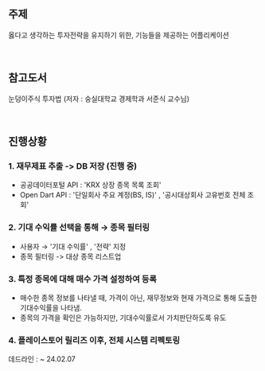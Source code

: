 ## 주제
  
옳다고 생각하는 투자전략을 유지하기 위한,
기능들을 제공하는 어플리케이션

<br>

## 참고도서

눈덩이주식 투자법 (저자 : 숭실대학교 경제학과 서준식 교수님)

<br>

## 진행상황
### 1. 재무제표 추출 -> DB 저장 (진행 중)
- 공공데이터포털 API : 'KRX 상장 종목 목록 조회'
- Open Dart API : '단일회사 주요 계정(BS, IS)' , '공시대상회사 고유번호 전체 조회'

### 2. 기대 수익률 선택을 통해 → 종목 필터링
- 사용자 → '기대 수익률' , '전략' 지정
- 종목 필터링 -> 대상 종목 리스트업

### 3. 특정 종목에 대해 매수 가격 설정하여 등록
- 매수한 종목 정보를 나타낼 때, 가격이 아닌, 재무정보와 현재 가격으로 통해 도출한 기대수익률을 나타냄.
- 종목의 가격을 확인은 가능하지만, 기대수익률로서 가치판단하도록 유도

### 4. 플레이스토어 릴리즈 이후, 전체 시스템 리펙토링
데드라인 : ~ 24.02.07
